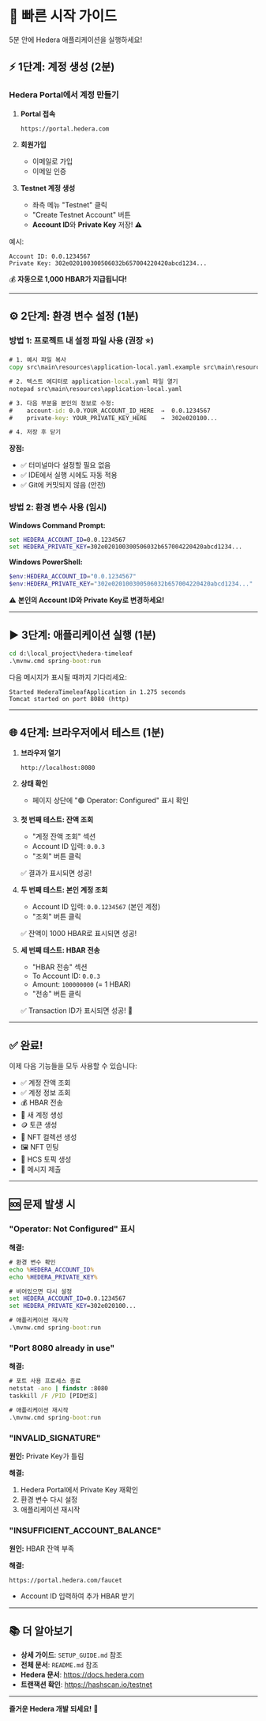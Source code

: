 # 🚀 빠른 시작 가이드

5분 안에 Hedera 애플리케이션을 실행하세요!

## ⚡ 1단계: 계정 생성 (2분)

### Hedera Portal에서 계정 만들기

1. **Portal 접속**

   ```
   https://portal.hedera.com
   ```

2. **회원가입**

   - 이메일로 가입
   - 이메일 인증

3. **Testnet 계정 생성**
   - 좌측 메뉴 "Testnet" 클릭
   - "Create Testnet Account" 버튼
   - **Account ID**와 **Private Key** 저장! ⚠️

예시:

```
Account ID: 0.0.1234567
Private Key: 302e020100300506032b657004220420abcd1234...
```

💰 **자동으로 1,000 HBAR가 지급됩니다!**

---

## ⚙️ 2단계: 환경 변수 설정 (1분)

### 방법 1: 프로젝트 내 설정 파일 사용 (권장 ⭐)

```cmd
# 1. 예시 파일 복사
copy src\main\resources\application-local.yaml.example src\main\resources\application-local.yaml

# 2. 텍스트 에디터로 application-local.yaml 파일 열기
notepad src\main\resources\application-local.yaml

# 3. 다음 부분을 본인의 정보로 수정:
#    account-id: 0.0.YOUR_ACCOUNT_ID_HERE  →  0.0.1234567
#    private-key: YOUR_PRIVATE_KEY_HERE    →  302e020100...

# 4. 저장 후 닫기
```

**장점:**

- ✅ 터미널마다 설정할 필요 없음
- ✅ IDE에서 실행 시에도 자동 적용
- ✅ Git에 커밋되지 않음 (안전)

### 방법 2: 환경 변수 사용 (임시)

**Windows Command Prompt:**

```cmd
set HEDERA_ACCOUNT_ID=0.0.1234567
set HEDERA_PRIVATE_KEY=302e020100300506032b657004220420abcd1234...
```

**Windows PowerShell:**

```powershell
$env:HEDERA_ACCOUNT_ID="0.0.1234567"
$env:HEDERA_PRIVATE_KEY="302e020100300506032b657004220420abcd1234..."
```

⚠️ **본인의 Account ID와 Private Key로 변경하세요!**

---

## ▶️ 3단계: 애플리케이션 실행 (1분)

```cmd
cd d:\local_project\hedera-timeleaf
.\mvnw.cmd spring-boot:run
```

다음 메시지가 표시될 때까지 기다리세요:

```
Started HederaTimeleafApplication in 1.275 seconds
Tomcat started on port 8080 (http)
```

---

## 🌐 4단계: 브라우저에서 테스트 (1분)

1. **브라우저 열기**

   ```
   http://localhost:8080
   ```

2. **상태 확인**

   - 페이지 상단에 "🟢 Operator: Configured" 표시 확인

3. **첫 번째 테스트: 잔액 조회**

   - "계정 잔액 조회" 섹션
   - Account ID 입력: `0.0.3`
   - "조회" 버튼 클릭

   ✅ 결과가 표시되면 성공!

4. **두 번째 테스트: 본인 계정 조회**

   - Account ID 입력: `0.0.1234567` (본인 계정)
   - "조회" 버튼 클릭

   ✅ 잔액이 1000 HBAR로 표시되면 성공!

5. **세 번째 테스트: HBAR 전송**

   - "HBAR 전송" 섹션
   - To Account ID: `0.0.3`
   - Amount: `100000000` (= 1 HBAR)
   - "전송" 버튼 클릭

   ✅ Transaction ID가 표시되면 성공! 🎉

---

## ✅ 완료!

이제 다음 기능들을 모두 사용할 수 있습니다:

- ✅ 계정 잔액 조회
- ✅ 계정 정보 조회
- 💰 HBAR 전송
- 👤 새 계정 생성
- 🪙 토큰 생성
- 🎨 NFT 컬렉션 생성
- 🖼️ NFT 민팅
- 📢 HCS 토픽 생성
- 💬 메시지 제출

---

## 🆘 문제 발생 시

### "Operator: Not Configured" 표시

**해결:**

```cmd
# 환경 변수 확인
echo %HEDERA_ACCOUNT_ID%
echo %HEDERA_PRIVATE_KEY%

# 비어있으면 다시 설정
set HEDERA_ACCOUNT_ID=0.0.1234567
set HEDERA_PRIVATE_KEY=302e020100...

# 애플리케이션 재시작
.\mvnw.cmd spring-boot:run
```

### "Port 8080 already in use"

**해결:**

```cmd
# 포트 사용 프로세스 종료
netstat -ano | findstr :8080
taskkill /F /PID [PID번호]

# 애플리케이션 재시작
.\mvnw.cmd spring-boot:run
```

### "INVALID_SIGNATURE"

**원인:** Private Key가 틀림

**해결:**

1. Hedera Portal에서 Private Key 재확인
2. 환경 변수 다시 설정
3. 애플리케이션 재시작

### "INSUFFICIENT_ACCOUNT_BALANCE"

**원인:** HBAR 잔액 부족

**해결:**

```
https://portal.hedera.com/faucet
```

- Account ID 입력하여 추가 HBAR 받기

---

## 📚 더 알아보기

- **상세 가이드**: `SETUP_GUIDE.md` 참조
- **전체 문서**: `README.md` 참조
- **Hedera 문서**: https://docs.hedera.com
- **트랜잭션 확인**: https://hashscan.io/testnet

---

**즐거운 Hedera 개발 되세요!** 🚀
